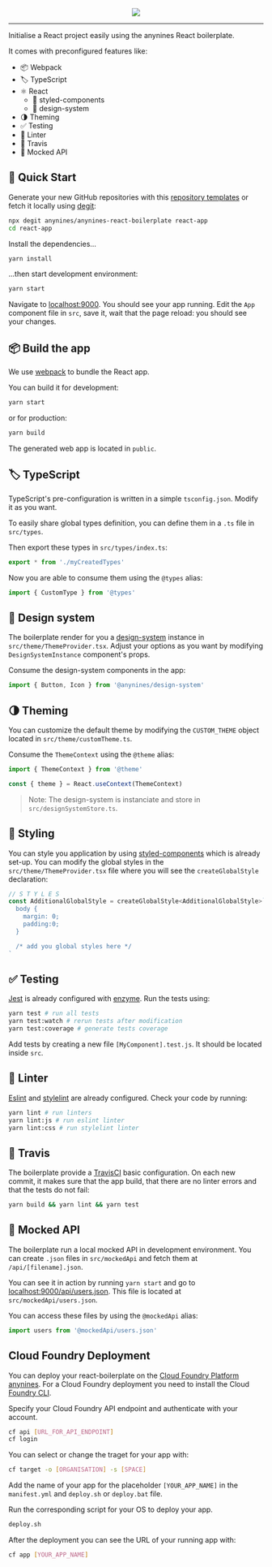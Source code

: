 <p align="center" style="display: flex; align-items: center; justify-content: center;">
  <img src="https://user-images.githubusercontent.com/61698985/95465266-31704200-097b-11eb-813c-ddc9a0b2f202.png" />
</p>

----

Initialise a React project easily using the anynines React boilerplate.

It comes with preconfigured features like:

- 📦 Webpack
- 🏷️ TypeScript
- ⚛️ React
  - 💄 styled-components
  - 🎨 design-system
- 🌗 Theming
- ✅ Testing
- 🚨 Linter
- 👷 Travis
- 🤡 Mocked API

## 🎉 Quick Start

Generate your new GitHub repositories with this [repository templates](https://github.blog/2019-06-06-generate-new-repositories-with-repository-templates/) or fetch it locally using [degit](https://github.com/Rich-Harris/degit):

```bash
npx degit anynines/anynines-react-boilerplate react-app
cd react-app
```

Install the dependencies...

```bash
yarn install
```

...then start development environment:

```bash
yarn start
```

Navigate to [localhost:9000](http://localhost:9000/). You should see your app running. Edit the `App` component file in `src`, save it, wait that the page reload: you should see your changes.

## 📦 Build the app

We use [webpack](https://webpack.js.org/) to bundle the React app.

You can build it for development:

```bash
yarn start
```

or for production:

```bash
yarn build
```

The generated web app is located in `public`.

## 🏷️ TypeScript

TypeScript's pre-configuration is written in a simple `tsconfig.json`. Modify it as you want.

To easily share global types definition, you can define them in a `.ts` file in `src/types`.

Then export these types in `src/types/index.ts`:

```typescript
export * from './myCreatedTypes'
```

Now you are able to consume them using the `@types` alias:

```javascript
import { CustomType } from '@types'
```

## 🎨 Design system

The boilerplate render for you a [design-system](https://github.com/anynines/design-system) instance in `src/theme/ThemeProvider.tsx`. Adjust your options as you want by modifying `DesignSystemInstance` component's props.

Consume the design-system components in the app:

```javascript
import { Button, Icon } from '@anynines/design-system'
```

## 🌗 Theming

You can customize the default theme by modifying the `CUSTOM_THEME` object located in `src/theme/customTheme.ts`.

Consume the `ThemeContext` using the `@theme` alias:

```javascript
import { ThemeContext } from '@theme'

const { theme } = React.useContext(ThemeContext)
```

> Note: The design-system is instanciate and store in `src/designSystemStore.ts`.

## 💄 Styling

You can style you application by using [styled-components](https://styled-components.com/) which is already set-up. You can modify the global styles in the `src/theme/ThemeProvider.tsx` file where you will see the `createGlobalStyle` declaration:

```javascript
// S T Y L E S
const AdditionalGlobalStyle = createGlobalStyle<AdditionalGlobalStyle>`
  body {
    margin: 0;
    padding:0;
  }

  /* add you global styles here */
`
```

## ✅ Testing

[Jest](https://jestjs.io/en/) is already configured with [enzyme](https://enzymejs.github.io/enzyme/). Run the tests using:

```bash
yarn test # run all tests
yarn test:watch # rerun tests after modification
yarn test:coverage # generate tests coverage
```

Add tests by creating a new file `[MyComponent].test.js`. It should be located inside `src`.

## 🚨 Linter

[Eslint](https://eslint.org/) and [stylelint](https://stylelint.io/) are already configured. Check your code by running:

```bash
yarn lint # run linters
yarn lint:js # run eslint linter
yarn lint:css # run stylelint linter
```

## 👷 Travis

The boilerplate provide a [TravisCI](https://travis-ci.com/) basic configuration. On each new commit, it makes sure that the app build, that there are no linter errors and that the tests do not fail:

```bash
yarn build && yarn lint && yarn test
```

## 🤡 Mocked API

The boilerplate run a local mocked API in development environment. You can create `.json` files in `src/mockedApi` and fetch them at `/api/[filename].json`.

You can see it in action by running `yarn start` and go to [localhost:9000/api/users.json](http://localhost:9000/api/users.json). This file is located at `src/mockedApi/users.json`.

You can access these files by using the `@mockedApi` alias:

```javascript
import users from '@mockedApi/users.json'
```


## Cloud Foundry Deployment

You can deploy your react-boilerplate on the [Cloud Foundry Platform](https://www.cloudfoundry.org/) [anynines](https://paas.anynines.com/). For a Cloud Foundry deployment you need to install the Cloud [Foundry CLI](https://docs.cloudfoundry.org/cf-cli/install-go-cli.html). 

Specify your Cloud Foundry API endpoint and authenticate with your account.

```bash
cf api [URL_FOR_API_ENDPOINT]
cf login
```

You can select or change the traget for your app with:

```bash
cf target -o [ORGANISATION] -s [SPACE]
```

Add the name of your app for the placeholder `[YOUR_APP_NAME]` in the `manifest.yml` and `deploy.sh` or `deploy.bat` file.

Run the corresponding script for your OS to deploy your app.

```bash
deploy.sh
```

After the deployment you can see the URL of your running app with:

```bash
cf app [YOUR_APP_NAME]
```
